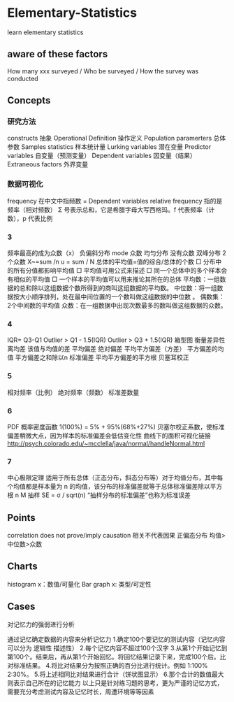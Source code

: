 # Elementary-Statistics
learn elementary statistics

## aware of these factors

How many xxx surveyed / Who be surveyed / How the survey was conducted

## Concepts
### 研究方法
constructs 抽象
Operational Definition	操作定义
Population paramerters 总体参数
Samples statistics 样本统计量 
Lurking variables 潜在变量
Predictor variables 自变量（预测变量）
Dependent variables 因变量（结果）
Extraneous factors 外界变量
### 数据可视化
frequency 在中文中指频数 = Dependent variables
relative frequency 指的是频率（相对频数）
Σ 号表示总和，它是希腊字母大写西格玛。f 代表频率（计数），p 代表比例
### 3
频率最高的成为众数（x）
负偏斜分布
mode 众数
均匀分布 没有众数
双峰分布 2个众数
X~=sum /n
u = sum / N 总体的平均值=值的综合/总体的个数
□ 分布中的所有分值都影响平均值
□ 平均值可用公式来描述
□ 同一个总体中的多个样本会有相似的平均值
□ 一个样本的平均值可以用来推论其所在的总体
平均数：一组数据的总和除以这组数据个数所得到的商叫这组数据的平均数。 
中位数：将一组数据按大小顺序排列，处在最中间位置的一个数叫做这组数据的中位数 。 偶数集：2个中间数的平均值
众数：在一组数据中出现次数最多的数叫做这组数据的众数。

### 4
IQR= Q3-Q1
Outlier > Q1 - 1.5(IQR)
Outlier > Q3 + 1.5(IQR)
箱型图
衡量差异性
离均差 该值与均值的差
平均偏差
绝对偏差
平均平方偏差（方差）  平方偏差的均值 平方偏差之和除以n
标准偏差 平均平方偏差的平方根
贝塞耳校正

### 5
相对频率（比例）
绝对频率（频数）
标准差数量

### 6
PDF 概率密度函数
1(100%) = 5% + 95%(68%+27%)
贝塞尔校正系数，使标准偏差稍微大点，因为样本的标准偏差会低估变化性 
曲线下的面积可视化链接 http://psych.colorado.edu/~mcclella/java/normal/handleNormal.html

### 7
中心极限定理 适用于所有总体（正态分布，斜态分布等）对于均值分布，其中每个均值都是样本量为 n 的均值，该分布的标准偏差就等于总体标准偏差除以平方根 n
M 抽样
SE = σ / sqrt(n)
“抽样分布的标准偏差”也称为标准误差

## Points
correlation does not prove/imply causation 相关不代表因果
正偏态分布 均值>中位数>众数

## Charts
histogram x：数值/可量化
Bar graph x: 类型/可定性

## Cases

对记忆力的强弱进行分析

通过记忆确定数据的内容来分析记忆力
1.确定100个要记忆的测试内容（记忆内容可以分为 逻辑性 描述性）
2.每个记忆内容不超过100个汉字
3.从第1个开始记忆到第100个。结束后，再从第1个开始回忆。将回忆结果记录下来，完成100个后。比对标准结果。
4.将比对结果分为按照正确的百分比进行统计。例如 1:100% 2:30%。
5.将上述相同比对结果进行合计（饼状图显示）
6.那个合计的数值最大 则表示自己所在的记忆能力
以上只是针对练习题的思考，更为严谨的记忆方式，需要充分考虑测试内容及记忆时长，周遭环境等等因素
